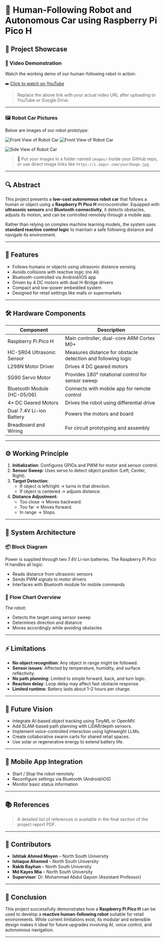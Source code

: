 # 🤖 Human-Following Robot and Autonomous Car using Raspberry Pi Pico H

## 📸 Project Showcase

### 🎥 Video Demonstration
Watch the working demo of our human-following robot in action:

➡️ [Click to watch on YouTube](https://your-video-link-here.com)

> Replace the above link with your actual video URL after uploading to YouTube or Google Drive.

---

### 🖼️ Robot Car Pictures

Below are images of our robot prototype:

![Front View of Robot Car](https://github.com/moyen-ahmed/follwing-robot-with-raspberry-pi-/blob/main/report/1753279231897.jpg?raw=true)
![Front View of Robot Car]()

![Side View of Robot Car](images/robot_side.jpg)

> 📌 Put your images in a folder named `images/` inside your GitHub repo, or use direct image links like `https://i.imgur.com/yourImage.jpg`.

---

## 🔍 Abstract

This project presents a **low-cost autonomous robot car** that follows a human or object using a **Raspberry Pi Pico H** microcontroller. Equipped with **ultrasonic sensors** and **Bluetooth connectivity**, it detects obstacles, adjusts its motion, and can be controlled remotely through a mobile app.

Rather than relying on complex machine learning models, the system uses **standard reactive control logic** to maintain a safe following distance and navigate its environment.

---

## 🧠 Features

- Follows humans or objects using ultrasonic distance sensing
- Avoids collisions with reactive logic (no AI)
- Bluetooth-controlled via Android/iOS app
- Driven by 4 DC motors with dual H-Bridge drivers
- Compact and low-power embedded system
- Designed for retail settings like malls or supermarkets

---

## 🛠️ Hardware Components

| Component                     | Description                                                                 |
|------------------------------|-----------------------------------------------------------------------------|
| Raspberry Pi Pico H          | Main controller, dual-core ARM Cortex M0+                                  |
| HC-SR04 Ultrasonic Sensor    | Measures distance for obstacle detection and following logic               |
| L298N Motor Driver           | Drives 4 DC geared motors                                                   |
| SG90 Servo Motor             | Provides 180° rotational control for sensor sweep                           |
| Bluetooth Module (HC-05/06)  | Connects with mobile app for remote control                                |
| 4× DC Geared Motors          | Drives the robot using differential drive                                   |
| Dual 7.4V Li-ion Battery     | Powers the motors and board                                                |
| Breadboard and Wiring        | For circuit prototyping and assembly                                        |

---

## ⚙️ Working Principle

1. **Initialization**: Configures GPIOs and PWM for motor and sensor control.
2. **Sensor Sweep**: Uses servo to detect object position (Left, Center, Right).
3. **Target Detection**:
   - If object is left/right → turns in that direction.
   - If object is centered → adjusts distance.
4. **Distance Adjustment**:
   - Too close → Moves backward.
   - Too far → Moves forward.
   - In range → Stops.

---

## 🧩 System Architecture

### 📦 Block Diagram

Power is supplied through two 7.4V Li-ion batteries. The Raspberry Pi Pico H handles all logic:
- Reads distance from ultrasonic sensors
- Sends PWM signals to motor drivers
- Interfaces with Bluetooth module for mobile commands

### 🔄 Flow Chart Overview

The robot:
- Detects the target using sensor sweep
- Determines direction and distance
- Moves accordingly while avoiding obstacles

---

## ⚡ Limitations

- **No object recognition**: Any object in range might be followed.
- **Sensor issues**: Affected by temperature, humidity, and surface reflectivity.
- **No path planning**: Limited to simple forward, back, and turn logic.
- **Reaction delay**: Loop delay may affect fast obstacle response.
- **Limited runtime**: Battery lasts about 1–2 hours per charge.

---

## 🚀 Future Vision

- Integrate AI-based object tracking using TinyML or OpenMV.
- Add SLAM-based path planning with LiDAR/depth sensors.
- Implement voice-controlled interaction using lightweight LLMs.
- Create collaborative swarm carts for shared retail spaces.
- Use solar or regenerative energy to extend battery life.

---

## 📱 Mobile App Integration

- Start / Stop the robot remotely
- Reconfigure settings via Bluetooth (Android/iOS)
- Monitor basic status information

---

## 📚 References

> A detailed list of references is available in the final section of the project report PDF.

---

## 👥 Contributors

- **Ishtiak Ahmed Moyen** – North South University  
- **Istiaque Ahemed** – North South University  
- **Rakib Rayhan** – North South University  
- **Md Kayes Mia** – North South University  
- **Supervisor**: Dr. Mohammad Abdul Qayum (Assistant Professor)

---

## 🏁 Conclusion

This project successfully demonstrates how a **Raspberry Pi Pico H** can be used to develop a **reactive human-following robot** suitable for retail environments. While current limitations exist, its modular and extensible design makes it ideal for future upgrades involving AI, voice control, and autonomous navigation.

---
